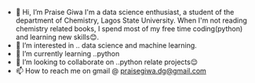 - 👋 Hi, I’m Praise Giwa
      I'm a data science enthusiast, a student of the department of Chemistry, Lagos State University. When I'm not reading chemistry related books, I spend most of my free time coding(python) and learning new skills😊.
- 👀 I’m interested in .. data science and machine learning.
- 🌱 I’m currently learning ..python 
- 💞️ I’m looking to collaborate on ..python relate projects😌
- 📫 How to reach me on gmail @ praisegiwa.dg@gmail.com

<!---
Giwaaa01/Giwaaa01 is a ✨ special ✨ repository because its `README.md` (this file) appears on your GitHub profile.
You can click the Preview link to take a look at your changes.
--->
